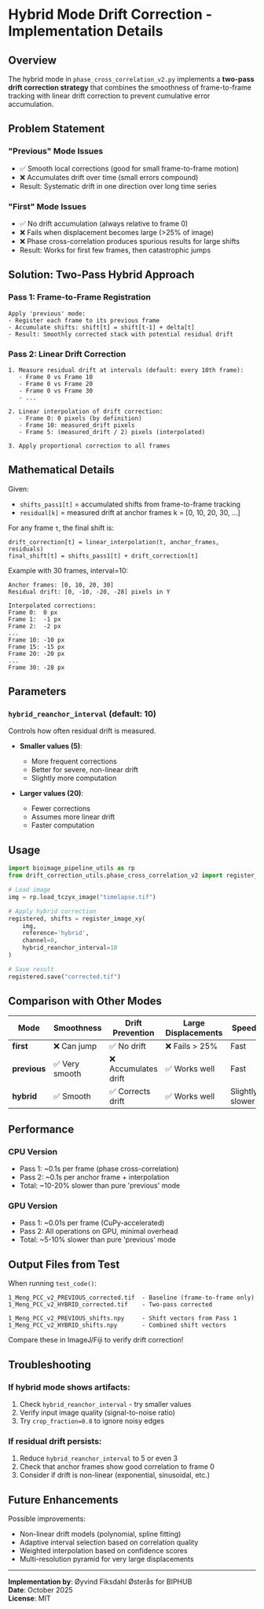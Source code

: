 # Hybrid Mode Drift Correction - Implementation Details

## Overview

The hybrid mode in `phase_cross_correlation_v2.py` implements a **two-pass drift correction strategy** that combines the smoothness of frame-to-frame tracking with linear drift correction to prevent cumulative error accumulation.

## Problem Statement

### "Previous" Mode Issues
- ✅ Smooth local corrections (good for small frame-to-frame motion)
- ❌ Accumulates drift over time (small errors compound)
- Result: Systematic drift in one direction over long time series

### "First" Mode Issues
- ✅ No drift accumulation (always relative to frame 0)
- ❌ Fails when displacement becomes large (>25% of image)
- ❌ Phase cross-correlation produces spurious results for large shifts
- Result: Works for first few frames, then catastrophic jumps

## Solution: Two-Pass Hybrid Approach

### Pass 1: Frame-to-Frame Registration
```
Apply 'previous' mode:
- Register each frame to its previous frame
- Accumulate shifts: shift[t] = shift[t-1] + delta[t]
- Result: Smoothly corrected stack with potential residual drift
```

### Pass 2: Linear Drift Correction
```
1. Measure residual drift at intervals (default: every 10th frame):
   - Frame 0 vs Frame 10
   - Frame 0 vs Frame 20
   - Frame 0 vs Frame 30
   - ...
   
2. Linear interpolation of drift correction:
   - Frame 0: 0 pixels (by definition)
   - Frame 10: measured_drift pixels
   - Frame 5: (measured_drift / 2) pixels (interpolated)
   
3. Apply proportional correction to all frames
```

## Mathematical Details

Given:
- `shifts_pass1[t]` = accumulated shifts from frame-to-frame tracking
- `residual[k]` = measured drift at anchor frames k = [0, 10, 20, 30, ...]

For any frame `t`, the final shift is:
```
drift_correction[t] = linear_interpolation(t, anchor_frames, residuals)
final_shift[t] = shifts_pass1[t] + drift_correction[t]
```

Example with 30 frames, interval=10:
```
Anchor frames: [0, 10, 20, 30]
Residual drift: [0, -10, -20, -28] pixels in Y

Interpolated corrections:
Frame 0:  0 px
Frame 1:  -1 px
Frame 2:  -2 px
...
Frame 10: -10 px
Frame 15: -15 px
Frame 20: -20 px
...
Frame 30: -28 px
```

## Parameters

### `hybrid_reanchor_interval` (default: 10)
Controls how often residual drift is measured.

- **Smaller values (5)**: 
  - More frequent corrections
  - Better for severe, non-linear drift
  - Slightly more computation
  
- **Larger values (20)**:
  - Fewer corrections
  - Assumes more linear drift
  - Faster computation

## Usage

```python
import bioimage_pipeline_utils as rp
from drift_correction_utils.phase_cross_correlation_v2 import register_image_xy

# Load image
img = rp.load_tczyx_image("timelapse.tif")

# Apply hybrid correction
registered, shifts = register_image_xy(
    img, 
    reference='hybrid',
    channel=0,
    hybrid_reanchor_interval=10
)

# Save result
registered.save("corrected.tif")
```

## Comparison with Other Modes

| Mode | Smoothness | Drift Prevention | Large Displacements | Speed |
|------|-----------|------------------|---------------------|-------|
| **first** | ❌ Can jump | ✅ No drift | ❌ Fails > 25% | Fast |
| **previous** | ✅ Very smooth | ❌ Accumulates drift | ✅ Works well | Fast |
| **hybrid** | ✅ Smooth | ✅ Corrects drift | ✅ Works well | Slightly slower |

## Performance

### CPU Version
- Pass 1: ~0.1s per frame (phase cross-correlation)
- Pass 2: ~0.1s per anchor frame + interpolation
- Total: ~10-20% slower than pure 'previous' mode

### GPU Version
- Pass 1: ~0.01s per frame (CuPy-accelerated)
- Pass 2: All operations on GPU, minimal overhead
- Total: ~5-10% slower than pure 'previous' mode

## Output Files from Test

When running `test_code()`:
```
1_Meng_PCC_v2_PREVIOUS_corrected.tif  - Baseline (frame-to-frame only)
1_Meng_PCC_v2_HYBRID_corrected.tif    - Two-pass corrected

1_Meng_PCC_v2_PREVIOUS_shifts.npy     - Shift vectors from Pass 1
1_Meng_PCC_v2_HYBRID_shifts.npy       - Combined shift vectors
```

Compare these in ImageJ/Fiji to verify drift correction!

## Troubleshooting

### If hybrid mode shows artifacts:
1. Check `hybrid_reanchor_interval` - try smaller values
2. Verify input image quality (signal-to-noise ratio)
3. Try `crop_fraction=0.8` to ignore noisy edges

### If residual drift persists:
1. Reduce `hybrid_reanchor_interval` to 5 or even 3
2. Check that anchor frames show good correlation to frame 0
3. Consider if drift is non-linear (exponential, sinusoidal, etc.)

## Future Enhancements

Possible improvements:
- Non-linear drift models (polynomial, spline fitting)
- Adaptive interval selection based on correlation quality
- Weighted interpolation based on confidence scores
- Multi-resolution pyramid for very large displacements

---

**Implementation by**: Øyvind Fiksdahl Østerås for BIPHUB  
**Date**: October 2025  
**License**: MIT
